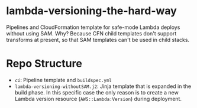 # lambda-versioning-the-hard-way
Pipelines and CloudFormation template for safe-mode Lambda deploys without using SAM. Why? Because CFN child templates 
don't support transforms at present, so that SAM templates can't be used in child stacks.

# Repo Structure
* _`ci`_: Pipeline template and `buildspec.yml`
* `lambda-versioning-withoutSAM.j2`: Jinja template that is expanded in the build phase. In this specific case the only
reason is to create a new Lambda version resource (`AWS::Lambda:Version`) during deployment.
